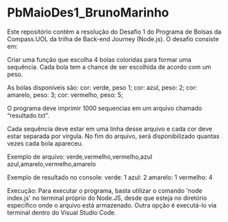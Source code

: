 # PbMaioDes1_BrunoMarinho

Este repositório contém a resolução do Desafio 1 do Programa de Bolsas da Compass.UOL da trilha de Back-end Journey (Node.js).
O desafio consiste em:

Criar uma função que escolha 4 bolas coloridas para formar uma sequência. Cada bola 
tem a chance de ser escolhida de acordo com um peso.

As bolas disponíveis são:
cor: verde, peso 1;
cor: azul, peso: 2;
cor: amarelo, peso: 3;
cor: vermelho, peso: 5;

O programa deve imprimir 1000 sequencias em um arquivo chamado “resultado.txt”. 

Cada sequência deve estar em uma linha desse arquivo e cada cor deve estar separada por vírgula.
No fim do arquivo, será disponibilizado quantas vezes cada bola apareceu.

Exemplo de arquivo:
verde,vermelho,vermelho,azul
azul,amarelo,vermelho,amarelo

Exemplo de resultado no console:
verde: 1
azul: 2
amarelo: 1
vermelho: 4

Execução:
Para executar o programa, basta utilizar o comando 'node index.js' no terminal próprio do Node.JS, desde que esteja no diretório específico onde o arquivo está armazenado. Outra opção é executá-lo via terminal dentro do Visual Studio Code.